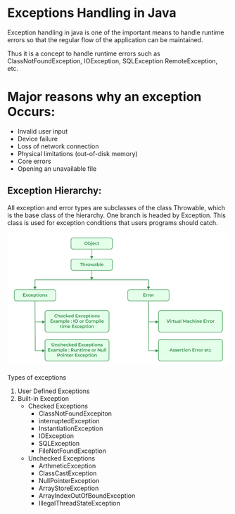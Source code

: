 # Exceptions Handling in Java

Exception handling in java is one of the important means to handle runtime errors so that the regular flow of the application can be maintained.

Thus it is a concept to handle runtime errors such as ClassNotFoundException, IOException, SQLException RemoteException, etc.



# Major reasons why an exception Occurs:

- Invalid user input 
- Device failure 
- Loss of network connection
- Physical limitations (out-of-disk memory)
- Core errors
- Opening an unavailable file


## Exception Hierarchy:

All exception and error types are subclasses of the class Throwable, which is the base class of the hierarchy. One branch is headed by Exception. This class is used for exception conditions that users programs should catch.

![Exception Handling Hierarchy](image.png)

Types of exceptions

1. User Defined Exceptions
2. Built-in Exception
    - Checked Exceptions
        - ClassNotFoundExcepiton
        - interruptedException
        - InstantiationException
        - IOException
        - SQLException
        - FileNotFoundException
    - Unchecked Exceptions
        - ArthmeticException
        - ClassCastException
        - NullPointerException
        - ArrayStoreException
        - ArrayIndexOutOfBoundException
        - IllegalThreadStateException